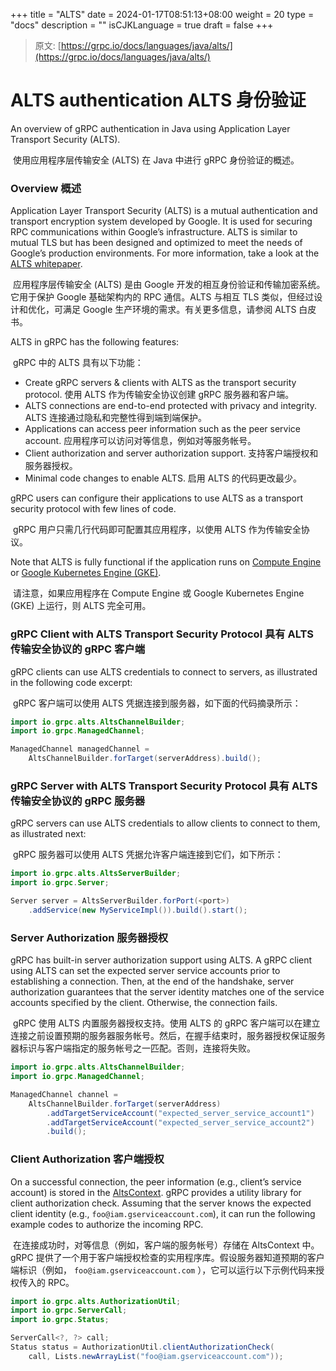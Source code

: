 +++
title = "ALTS"
date = 2024-01-17T08:51:13+08:00
weight = 20
type = "docs"
description = ""
isCJKLanguage = true
draft = false
+++

> 原文: [https://grpc.io/docs/languages/java/alts/](https://grpc.io/docs/languages/java/alts/)

# ALTS authentication ALTS 身份验证

An overview of gRPC authentication in Java using Application Layer Transport Security (ALTS).

​	使用应用程序层传输安全 (ALTS) 在 Java 中进行 gRPC 身份验证的概述。



### Overview 概述

Application Layer Transport Security (ALTS) is a mutual authentication and transport encryption system developed by Google. It is used for securing RPC communications within Google’s infrastructure. ALTS is similar to mutual TLS but has been designed and optimized to meet the needs of Google’s production environments. For more information, take a look at the [ALTS whitepaper](https://cloud.google.com/security/encryption-in-transit/application-layer-transport-security).

​	应用程序层传输安全 (ALTS) 是由 Google 开发的相互身份验证和传输加密系统。它用于保护 Google 基础架构内的 RPC 通信。ALTS 与相互 TLS 类似，但经过设计和优化，可满足 Google 生产环境的需求。有关更多信息，请参阅 ALTS 白皮书。

ALTS in gRPC has the following features:

​	gRPC 中的 ALTS 具有以下功能：

- Create gRPC servers & clients with ALTS as the transport security protocol.
  使用 ALTS 作为传输安全协议创建 gRPC 服务器和客户端。
- ALTS connections are end-to-end protected with privacy and integrity.
  ALTS 连接通过隐私和完整性得到端到端保护。
- Applications can access peer information such as the peer service account.
  应用程序可以访问对等信息，例如对等服务帐号。
- Client authorization and server authorization support.
  支持客户端授权和服务器授权。
- Minimal code changes to enable ALTS.
  启用 ALTS 的代码更改最少。

gRPC users can configure their applications to use ALTS as a transport security protocol with few lines of code.

​	gRPC 用户只需几行代码即可配置其应用程序，以使用 ALTS 作为传输安全协议。

Note that ALTS is fully functional if the application runs on [Compute Engine](https://cloud.google.com/compute) or [Google Kubernetes Engine (GKE)](https://cloud.google.com/kubernetes-engine).

​	请注意，如果应用程序在 Compute Engine 或 Google Kubernetes Engine (GKE) 上运行，则 ALTS 完全可用。

### gRPC Client with ALTS Transport Security Protocol 具有 ALTS 传输安全协议的 gRPC 客户端

gRPC clients can use ALTS credentials to connect to servers, as illustrated in the following code excerpt:

​	gRPC 客户端可以使用 ALTS 凭据连接到服务器，如下面的代码摘录所示：

```java
import io.grpc.alts.AltsChannelBuilder;
import io.grpc.ManagedChannel;

ManagedChannel managedChannel =
    AltsChannelBuilder.forTarget(serverAddress).build();
```

### gRPC Server with ALTS Transport Security Protocol 具有 ALTS 传输安全协议的 gRPC 服务器

gRPC servers can use ALTS credentials to allow clients to connect to them, as illustrated next:

​	gRPC 服务器可以使用 ALTS 凭据允许客户端连接到它们，如下所示：

```java
import io.grpc.alts.AltsServerBuilder;
import io.grpc.Server;

Server server = AltsServerBuilder.forPort(<port>)
    .addService(new MyServiceImpl()).build().start();
```

### Server Authorization 服务器授权

gRPC has built-in server authorization support using ALTS. A gRPC client using ALTS can set the expected server service accounts prior to establishing a connection. Then, at the end of the handshake, server authorization guarantees that the server identity matches one of the service accounts specified by the client. Otherwise, the connection fails.

​	gRPC 使用 ALTS 内置服务器授权支持。使用 ALTS 的 gRPC 客户端可以在建立连接之前设置预期的服务器服务帐号。然后，在握手结束时，服务器授权保证服务器标识与客户端指定的服务帐号之一匹配。否则，连接将失败。

```java
import io.grpc.alts.AltsChannelBuilder;
import io.grpc.ManagedChannel;

ManagedChannel channel =
    AltsChannelBuilder.forTarget(serverAddress)
        .addTargetServiceAccount("expected_server_service_account1")
        .addTargetServiceAccount("expected_server_service_account2")
        .build();
```

### Client Authorization 客户端授权

On a successful connection, the peer information (e.g., client’s service account) is stored in the [AltsContext](https://github.com/grpc/grpc/blob/master/src/proto/grpc/gcp/altscontext.proto). gRPC provides a utility library for client authorization check. Assuming that the server knows the expected client identity (e.g., `foo@iam.gserviceaccount.com`), it can run the following example codes to authorize the incoming RPC.

​	在连接成功时，对等信息（例如，客户端的服务帐号）存储在 AltsContext 中。gRPC 提供了一个用于客户端授权检查的实用程序库。假设服务器知道预期的客户端标识（例如， `foo@iam.gserviceaccount.com` ），它可以运行以下示例代码来授权传入的 RPC。

```java
import io.grpc.alts.AuthorizationUtil;
import io.grpc.ServerCall;
import io.grpc.Status;

ServerCall<?, ?> call;
Status status = AuthorizationUtil.clientAuthorizationCheck(
    call, Lists.newArrayList("foo@iam.gserviceaccount.com"));
```
